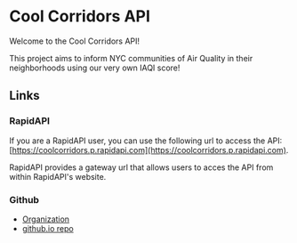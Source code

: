 # Cool Corridors API

Welcome to the Cool Corridors API! 

This project aims to inform NYC communities of Air Quality in their neighborhoods
using our very own IAQI score!

## Links

### RapidAPI

If you are a RapidAPI user, you can use the following url to access the API: [https://coolcorridors.p.rapidapi.com](https://coolcorridors.p.rapidapi.com).

RapidAPI provides a gateway url that allows users to acces the API from within RapidAPI's website. 

### Github
- [Organization](https://github.com/Cool-Corridors)
- [github.io repo](https://github.com/Cool-Corridors/cool-corridors.github.io)
